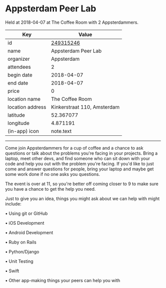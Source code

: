 # Appsterdam Peer Lab
Held at 2018-04-07 at The Coffee Room with 2 Appsterdammers.
        
|Key|Value
|---|---|
|id|[249315246](https://www.meetup.com/appsterdam/events/249315246/)|
|name|Appsterdam Peer Lab|
|organizer|Appsterdam|
|attendees|2|
|begin date|2018-04-07|
|end date|2018-04-07|
|price|0|
|location name|The Coffee Room|
|location address|Kinkerstraat 110, Amsterdam|
|latitude|52.367077|
|longitude|4.871191|
|(in-app) icon|note.text|

---

Come join Appsterdammers for a cup of coffee and a chance to ask questions or talk about the problems you're facing in your projects. Bring a laptop, meet other devs, and find someone who can sit down with your code and help you out with the problem you're facing. If you'd like to just come and answer questions for people, bring your laptop and maybe get some work done if no one asks you questions.

The event is over at 11, so you're better off coming closer to 9 to make sure you have a chance to get the help you need.

Just to give you an idea, things you might ask about we can help with might include:

• Using git or GitHub

• iOS Development

• Android Development

• Ruby on Rails

• Python/Django

• Unit Testing

• Swift

• Other app-making things your peers can help you with


